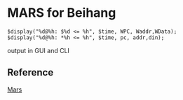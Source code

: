 # MARS for Beihang

```
$display("%d@%h: $%d <= %h", $time, WPC, Waddr,WData);
$display("%d@%h: *%h <= %h", $time, pc, addr,din);
```

output in GUI and CLI



## Reference

[Mars](http://courses.missouristate.edu/kenvollmar/mars/)
